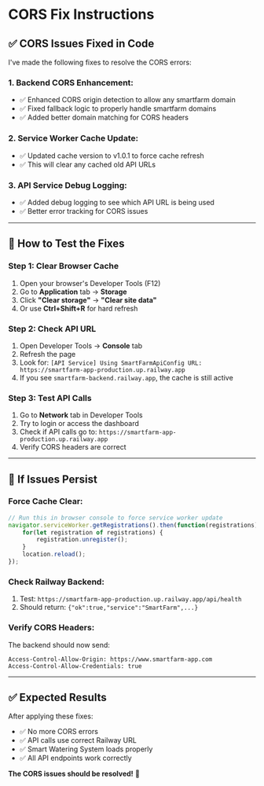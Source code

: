 # CORS Fix Instructions

## ✅ **CORS Issues Fixed in Code**

I've made the following fixes to resolve the CORS errors:

### **1. Backend CORS Enhancement:**
- ✅ Enhanced CORS origin detection to allow any smartfarm domain
- ✅ Fixed fallback logic to properly handle smartfarm domains
- ✅ Added better domain matching for CORS headers

### **2. Service Worker Cache Update:**
- ✅ Updated cache version to v1.0.1 to force cache refresh
- ✅ This will clear any cached old API URLs

### **3. API Service Debug Logging:**
- ✅ Added debug logging to see which API URL is being used
- ✅ Better error tracking for CORS issues

---

## 🚀 **How to Test the Fixes**

### **Step 1: Clear Browser Cache**
1. Open your browser's Developer Tools (F12)
2. Go to **Application** tab → **Storage**
3. Click **"Clear storage"** → **"Clear site data"**
4. Or use **Ctrl+Shift+R** for hard refresh

### **Step 2: Check API URL**
1. Open Developer Tools → **Console** tab
2. Refresh the page
3. Look for: `[API Service] Using SmartFarmApiConfig URL: https://smartfarm-app-production.up.railway.app`
4. If you see `smartfarm-backend.railway.app`, the cache is still active

### **Step 3: Test API Calls**
1. Go to **Network** tab in Developer Tools
2. Try to login or access the dashboard
3. Check if API calls go to: `https://smartfarm-app-production.up.railway.app`
4. Verify CORS headers are correct

---

## 🔧 **If Issues Persist**

### **Force Cache Clear:**
```javascript
// Run this in browser console to force service worker update
navigator.serviceWorker.getRegistrations().then(function(registrations) {
    for(let registration of registrations) {
        registration.unregister();
    }
    location.reload();
});
```

### **Check Railway Backend:**
1. Test: `https://smartfarm-app-production.up.railway.app/api/health`
2. Should return: `{"ok":true,"service":"SmartFarm",...}`

### **Verify CORS Headers:**
The backend should now send:
```
Access-Control-Allow-Origin: https://www.smartfarm-app.com
Access-Control-Allow-Credentials: true
```

---

## ✅ **Expected Results**

After applying these fixes:
- ✅ No more CORS errors
- ✅ API calls use correct Railway URL
- ✅ Smart Watering System loads properly
- ✅ All API endpoints work correctly

**The CORS issues should be resolved!** 🎉
